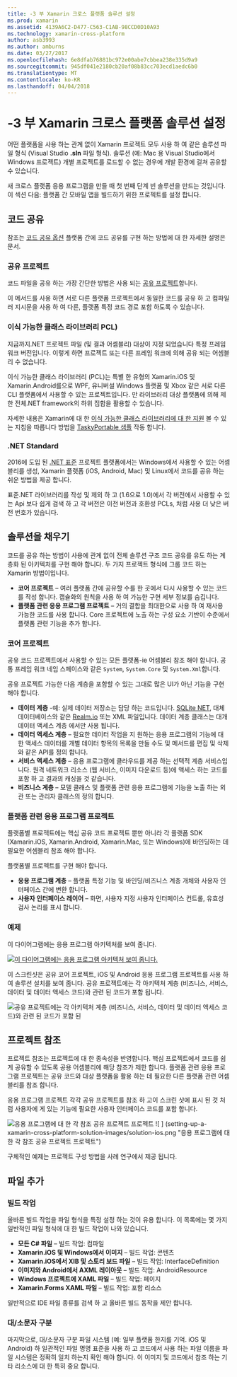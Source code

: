 ```yaml
---
title: -3 부 Xamarin 크로스 플랫폼 솔루션 설정
ms.prod: xamarin
ms.assetid: 4139A6C2-D477-C563-C1AB-98CCD0D10A93
ms.technology: xamarin-cross-platform
author: asb3993
ms.author: amburns
ms.date: 03/27/2017
ms.openlocfilehash: 6e8dfab76881bc972e00abe7cbbea238e335d9a9
ms.sourcegitcommit: 945df041e2180cb20af08b83cc703ecd1aedc6b0
ms.translationtype: MT
ms.contentlocale: ko-KR
ms.lasthandoff: 04/04/2018
---
```

# <a name="part-3---setting-up-a-xamarin-cross-platform-solution"></a>-3 부 Xamarin 크로스 플랫폼 솔루션 설정

어떤 플랫폼을 사용 하는 관계 없이 Xamarin 프로젝트 모두 사용 하 여 같은 솔루션 파일 형식 (Visual Studio **.sln** 파일 형식). 솔루션 (예: Mac 용 Visual Studio에서 Windows 프로젝트) 개별 프로젝트를 로드할 수 없는 경우에 개발 환경에 걸쳐 공유할 수 있습니다.



새 크로스 플랫폼 응용 프로그램을 만들 때 첫 번째 단계 빈 솔루션을 만드는 것입니다. 이 섹션 다음: 플랫폼 간 모바일 앱을 빌드하기 위한 프로젝트를 설정 합니다.

 <a name="Sharing_Code" />


## <a name="sharing-code"></a>코드 공유

참조는 [코드 공유 옵션](~/cross-platform/app-fundamentals/code-sharing.md) 플랫폼 간에 코드 공유를 구현 하는 방법에 대 한 자세한 설명은 문서.

 <a name="Shared_Asset_Projects" />


### <a name="shared-projects"></a>공유 프로젝트

코드 파일을 공유 하는 가장 간단한 방법은 사용 되는 [공유 프로젝트](~/cross-platform/app-fundamentals/shared-projects.md)합니다.

이 메서드를 사용 하면 서로 다른 플랫폼 프로젝트에서 동일한 코드를 공유 하 고 컴파일러 지시문을 사용 하 여 다른, 플랫폼 특정 코드 경로 포함 하도록 수 있습니다.

 <a name="Portable_Class_Libraries" />


### <a name="portable-class-libraries-pcl"></a>이식 가능한 클래스 라이브러리 PCL)

지금까지.NET 프로젝트 파일 (및 결과 어셈블리) 대상이 지정 되었습니다 특정 프레임 워크 버전입니다. 이렇게 하면 프로젝트 또는 다른 프레임 워크에 의해 공유 되는 어셈블리 수 없습니다.

이식 가능한 클래스 라이브러리 (PCL)는 특별 한 유형의 Xamarin.iOS 및 Xamarin.Android를으로 WPF, 유니버설 Windows 플랫폼 및 Xbox 같은 서로 다른 CLI 플랫폼에서 사용할 수 있는 프로젝트입니다. 만 라이브러리 대상 플랫폼에 의해 제한 전체.NET framework의 하위 집합을 활용할 수 있습니다.

자세한 내용은 Xamarin에 대 한 [이식 가능한 클래스 라이브러리에 대 한 지원](~/cross-platform/app-fundamentals/pcl.md) 볼 수 있는 지침을 따릅니다 방법을 [TaskyPortable 샘플](https://github.com/xamarin/mobile-samples/tree/master/TaskyPortable) 작동 합니다.


### <a name="net-standard"></a>.NET Standard

2016에 도입 된 [.NET 표준](~/cross-platform/app-fundamentals/net-standard.md) 프로젝트 플랫폼에서는 Windows에서 사용할 수 있는 어셈블리를 생성, Xamarin 플랫폼 (iOS, Android, Mac) 및 Linux에서 코드를 공유 하는 쉬운 방법을 제공 합니다.

표준.NET 라이브러리를 작성 및 제외 하 고 (1.6으로 1.0)에서 각 버전에서 사용할 수 있는 Api 보다 쉽게 검색 하 고 각 버전은 이전 버전과 호환성 PCLs, 처럼 사용 더 낮은 버전 번호가 있습니다.



 <a name="Populating_the_Solution" />


## <a name="populating-the-solution"></a>솔루션을 채우기

코드를 공유 하는 방법이 사용에 관계 없이 전체 솔루션 구조 코드 공유를 유도 하는 계층화 된 아키텍처를 구현 해야 합니다.
두 가지 프로젝트 형식에 그룹 코드 하는 Xamarin 방법이입니다.

-   **코어 프로젝트** – 여러 플랫폼 간에 공유할 수를 한 곳에서 다시 사용할 수 있는 코드를 작성 합니다. 캡슐화의 원칙을 사용 하 여 가능한 구현 세부 정보를 숨깁니다.
-   **플랫폼 관련 응용 프로그램 프로젝트** – 거의 결합을 최대한으로 사용 하 여 재사용 가능한 코드를 사용 합니다. Core 프로젝트에 노출 하는 구성 요소 기반이 수준에서 플랫폼 관련 기능을 추가 합니다.


 <a name="Core_Project" />


### <a name="core-project"></a>코어 프로젝트

공유 코드 프로젝트에서 사용할 수 있는 모든 플랫폼-ie 어셈블리 참조 해야 합니다. 공통 프레임 워크 네임 스페이스와 같은 `System`, `System.Core` 및 `System.Xml`합니다.

공유 프로젝트 가능한 다음 계층을 포함할 수 있는 그대로 많은 UI가 아닌 기능을 구현 해야 합니다.

-   **데이터 계층** -예: 실제 데이터 저장소는 담당 하는 코드입니다.  [SQLite NET](https://github.com/praeclarum/sqlite-net), 대체 데이터베이스와 같은 [Realm.io](https://realm.io/products/realm-mobile-database/) 또는 XML 파일입니다. 데이터 계층 클래스는 대개 데이터 액세스 계층 에서만 사용 됩니다.
-   **데이터 액세스 계층** – 필요한 데이터 작업을 지 원하는 응용 프로그램의 기능에 대 한 액세스 데이터를 개별 데이터 항목의 목록을 만들 수도 및 메서드를 편집 및 삭제와 같은 API를 정의 합니다.
-   **서비스 액세스 계층** – 응용 프로그램에 클라우드를 제공 하는 선택적 계층 서비스입니다. 원격 네트워크 리소스 (웹 서비스, 이미지 다운로드 등)에 액세스 하는 코드를 포함 하 고 결과의 캐싱을 것 같습니다.
-   **비즈니스 계층** – 모델 클래스 및 플랫폼 관련 응용 프로그램에 기능을 노출 하는 외관 또는 관리자 클래스의 정의 합니다.


 <a name="Platform-Specific_Application_Projects" />


### <a name="platform-specific-application-projects"></a>플랫폼 관련 응용 프로그램 프로젝트

플랫폼별 프로젝트에는 핵심 공유 코드 프로젝트 뿐만 아니라 각 플랫폼 SDK (Xamarin.iOS, Xamarin.Android, Xamarin.Mac, 또는 Windows)에 바인딩하는 데 필요한 어셈블리 참조 해야 합니다.

플랫폼별 프로젝트를 구현 해야 합니다.

-   **응용 프로그램 계층** – 플랫폼 특정 기능 및 바인딩/비즈니스 계층 개체와 사용자 인터페이스 간에 변환 합니다.
-   **사용자 인터페이스 레이어** – 화면, 사용자 지정 사용자 인터페이스 컨트롤, 유효성 검사 논리를 표시 합니다.


<a name="Example" />


### <a name="example"></a>예제

이 다이어그램에는 응용 프로그램 아키텍처를 보여 줍니다.

 [ ![](setting-up-a-xamarin-cross-platform-solution-images/conceptualarchitecture.png "이 다이어그램에는 응용 프로그램 아키텍처 보여 줍니다.")](setting-up-a-xamarin-cross-platform-solution-images/conceptualarchitecture.png#lightbox)

이 스크린샷은 공유 코어 프로젝트, iOS 및 Android 응용 프로그램 프로젝트를 사용 하 여 솔루션 설치를 보여 줍니다. 공유 프로젝트에는 각 아키텍처 계층 (비즈니스, 서비스, 데이터 및 데이터 액세스 코드)와 관련 된 코드가 포함 됩니다.

 ![](setting-up-a-xamarin-cross-platform-solution-images/core-solution-example.png "공유 프로젝트에는 각 아키텍처 계층 (비즈니스, 서비스, 데이터 및 데이터 액세스 코드)와 관련 된 코드가 포함 된")


 <a name="Project_References" />


## <a name="project-references"></a>프로젝트 참조

프로젝트 참조는 프로젝트에 대 한 종속성을 반영합니다. 핵심 프로젝트에서 코드를 쉽게 공유할 수 있도록 공용 어셈블리에 해당 참조가 제한 합니다.
플랫폼 관련 응용 프로그램 프로젝트는 공유 코드와 대상 플랫폼을 활용 하는 데 필요한 다른 플랫폼 관련 어셈블리를 참조 합니다.

응용 프로그램 프로젝트 각각 공유 프로젝트를 참조 하 고이 스크린 샷에 표시 된 것 처럼 사용자에 게 있는 기능에 필요한 사용자 인터페이스 코드를 포함 합니다.

![](setting-up-a-xamarin-cross-platform-solution-images/solution-android.png "응용 프로그램에 대 한 각 참조 공유 프로젝트 프로젝트") ![ ] (setting-up-a-xamarin-cross-platform-solution-images/solution-ios.png "응용 프로그램에 대 한 각 참조 공유 프로젝트 프로젝트")


구체적인 예제는 프로젝트 구성 방법을 사례 연구에서 제공 됩니다.

 <a name="Adding_Files" />


## <a name="adding-files"></a>파일 추가

 <a name="Build_Action" />


### <a name="build-action"></a>빌드 작업

올바른 빌드 작업을 파일 형식을 특정 설정 하는 것이 유용 합니다. 이 목록에는 몇 가지 일반적인 파일 형식에 대 한 빌드 작업이 나와 있습니다.

-  **모든 C# 파일** – 빌드 작업: 컴파일
-   **Xamarin.iOS 및 Windows에서 이미지** – 빌드 작업: 콘텐츠
-   **Xamarin.iOS에서 XIB 및 스토리 보드 파일** – 빌드 작업: InterfaceDefinition
-   **이미지와 Android에서 AXML 레이아웃** – 빌드 작업: AndroidResource
-  **Windows 프로젝트에 XAML 파일** – 빌드 작업: 페이지
-  **Xamarin.Forms XAML 파일** – 빌드 작업: 포함 리소스


일반적으로 IDE 파일 종류를 검색 하 고 올바른 빌드 동작을 제안 합니다.

 <a name="Case_Sensitivity" />


### <a name="case-sensitivity"></a>대/소문자 구분

마지막으로, 대/소문자 구분 파일 시스템 (예: 일부 플랫폼 한지를 기억.
iOS 및 Android) 하 일관적인 파일 명명 표준을 사용 하 고 코드에서 사용 하는 파일 이름을 파일 시스템은 정확히 일치 하는지 확인 해야 합니다. 이 이미지 및 코드에서 참조 하는 기타 리소스에 대 한 특히 중요 합니다.
